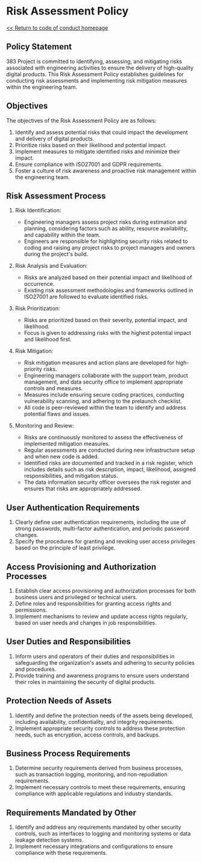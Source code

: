 # Risk Assessment Policy

[<< Return to code of conduct homepage](https://github.com/383Project/engineering-code-of-conduct)

## Policy Statement

383 Project is committed to identifying, assessing, and mitigating risks associated with engineering activities to ensure the delivery of high-quality digital products. This Risk Assessment Policy establishes guidelines for conducting risk assessments and implementing risk mitigation measures within the engineering team.

## Objectives

The objectives of the Risk Assessment Policy are as follows:

1. Identify and assess potential risks that could impact the development and delivery of digital products.
2. Prioritize risks based on their likelihood and potential impact.
3. Implement measures to mitigate identified risks and minimize their impact.
4. Ensure compliance with ISO27001 and GDPR requirements.
5. Foster a culture of risk awareness and proactive risk management within the engineering team.

## Risk Assessment Process

1. Risk Identification:
   - Engineering managers assess project risks during estimation and planning, considering factors such as ability, resource availability, and capability within the team.
   - Engineers are responsible for highlighting security risks related to coding and raising any project risks to project managers and owners during the project's build.

2. Risk Analysis and Evaluation:
   - Risks are analyzed based on their potential impact and likelihood of occurrence.
   - Existing risk assessment methodologies and frameworks outlined in ISO27001 are followed to evaluate identified risks.

3. Risk Prioritization:
   - Risks are prioritized based on their severity, potential impact, and likelihood.
   - Focus is given to addressing risks with the highest potential impact and likelihood first.

4. Risk Mitigation:
   - Risk mitigation measures and action plans are developed for high-priority risks.
   - Engineering managers collaborate with the support team, product management, and data security office to implement appropriate controls and measures.
   - Measures include ensuring secure coding practices, conducting vulnerability scanning, and adhering to the prelaunch checklist.
   - All code is peer-reviewed within the team to identify and address potential flaws and issues.

5. Monitoring and Review:
   - Risks are continuously monitored to assess the effectiveness of implemented mitigation measures.
   - Regular assessments are conducted during new infrastructure setup and when new code is added.
   - Identified risks are documented and tracked in a risk register, which includes details such as risk description, impact, likelihood, assigned responsibilities, and mitigation status.
   - The data information security officer oversees the risk register and ensures that risks are appropriately addressed.

## User Authentication Requirements

1. Clearly define user authentication requirements, including the use of strong passwords, multi-factor authentication, and periodic password changes.
2. Specify the procedures for granting and revoking user access privileges based on the principle of least privilege.

## Access Provisioning and Authorization Processes

1. Establish clear access provisioning and authorization processes for both business users and privileged or technical users.
2. Define roles and responsibilities for granting access rights and permissions.
3. Implement mechanisms to review and update access rights regularly, based on user needs and changes in job responsibilities.

## User Duties and Responsibilities

1. Inform users and operators of their duties and responsibilities in safeguarding the organization's assets and adhering to security policies and procedures.
2. Provide training and awareness programs to ensure users understand their roles in maintaining the security of digital products.

## Protection Needs of Assets

1. Identify and define the protection needs of the assets being developed, including availability, confidentiality, and integrity requirements.
2. Implement appropriate security controls to address these protection needs, such as encryption, access controls, and backups.

## Business Process Requirements

1. Determine security requirements derived from business processes, such as transaction logging, monitoring, and non-repudiation requirements.
2. Implement necessary controls to meet these requirements, ensuring compliance with applicable regulations and industry standards.

## Requirements Mandated by Other

1. Identify and address any requirements mandated by other security controls, such as interfaces to logging and monitoring systems or data leakage detection systems.
2. Implement necessary integrations and configurations to ensure compliance with these requirements.


